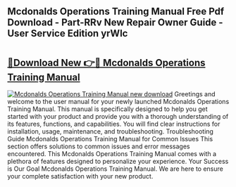 ## Mcdonalds Operations Training Manual Free Pdf Download - Part-RRv New Repair Owner Guide - User Service Edition yrWlc

# <h2><a href="http://bc76876.oget.top/?id=Mcdonalds+Operations+Training+Manual">🔗Download New 👉🔴 Mcdonalds Operations Training Manual</a></h2>

[![Mcdonalds Operations Training Manual new download](https://i.imgur.com/5g1atiW.png)](http://bc76876.oget.top/?id=Mcdonalds+Operations+Training+Manual)
Greetings and welcome to the user manual for your newly launched Mcdonalds Operations Training Manual. This manual is specifically designed to help you get started with your product and provide you with a thorough understanding of its features, functions, and capabilities. You will find clear instructions for installation, usage, maintenance, and troubleshooting. Troubleshooting Guide Mcdonalds Operations Training Manual for Common Issues This section offers solutions to common issues and error messages encountered. This Mcdonalds Operations Training Manual comes with a plethora of features designed to personalize your experience. Your Success is Our Goal Mcdonalds Operations Training Manual. We are here to ensure your complete satisfaction with your new product.
